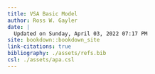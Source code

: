 ```yaml
---
title: VSA Basic Model
author: Ross W. Gayler
date: |
  Updated on Sunday, April 03, 2022 07:17 PM
site: bookdown::bookdown_site
link-citations: true
bibliography: ./assets/refs.bib
csl: ./assets/apa.csl
---
```




